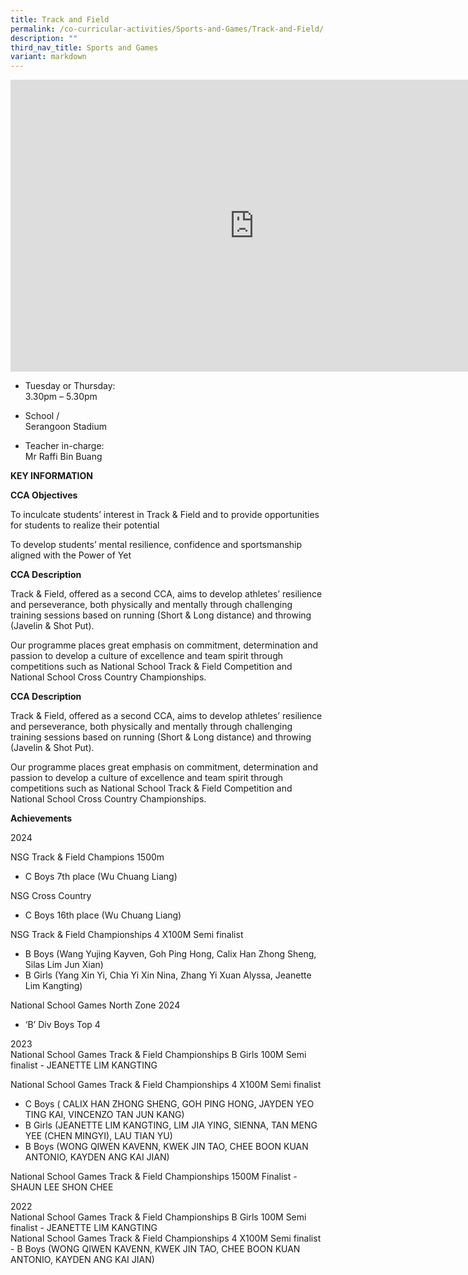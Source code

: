 ```yaml
---
title: Track and Field
permalink: /co-curricular-activities/Sports-and-Games/Track-and-Field/
description: ""
third_nav_title: Sports and Games
variant: markdown
---
```

<iframe allowfullscreen="true" height="467" width="780" frameborder="0" src="https://docs.google.com/presentation/d/1ZEEgL831-di8xITHSjNIGOZX2LGRGE8KE51_wTbcOgU/embed?start=true&amp;loop=true&amp;delayms=5000"></iframe>

*   Tuesday or Thursday:  
    3.30pm – 5.30pm  
 

*   School /  
    Serangoon Stadium

*   Teacher in-charge:<br>
     Mr Raffi Bin Buang

**KEY INFORMATION**


**CCA Objectives**

To inculcate students’ interest in Track &amp; Field and to provide opportunities for students to realize their potential

To develop students’ mental resilience, confidence and sportsmanship aligned with the Power of Yet

**CCA Description**


Track &amp; Field, offered as a second CCA, aims to develop athletes’ resilience and perseverance, both physically and mentally through challenging training sessions based on running (Short &amp; Long distance) and throwing (Javelin &amp; Shot Put).

Our programme places great emphasis on commitment, determination and passion to develop a culture of excellence and team spirit through competitions such as National School Track &amp; Field Competition and National School Cross Country Championships.

**CCA Description**


Track &amp; Field, offered as a second CCA, aims to develop athletes’ resilience and perseverance, both physically and mentally through challenging training sessions based on running (Short &amp; Long distance) and throwing (Javelin &amp; Shot Put).

  

Our programme places great emphasis on commitment, determination and passion to develop a culture of excellence and team spirit through competitions such as National School Track &amp; Field Competition and National School Cross Country Championships.

**Achievements**<br>

2024

NSG Track &amp; Field Champions 1500m <br>
- C Boys 7th place (Wu Chuang Liang)<br>

NSG Cross Country<br>
- C Boys 16th place (Wu Chuang Liang)<br>

NSG Track &amp; Field Championships 4 X100M Semi finalist<br>
- B Boys (Wang Yujing Kayven, Goh Ping Hong, Calix Han Zhong Sheng, Silas Lim Jun Xian)<br>
- B Girls (Yang Xin Yi, Chia Yi Xin Nina, Zhang Yi Xuan Alyssa, Jeanette Lim Kangting)<br>

National School Games North Zone 2024<br>
- ‘B’ Div Boys Top 4<br>

2023 <br>
National School Games Track &amp; Field Championships B Girls 100M Semi finalist - JEANETTE LIM KANGTING <br>

National School Games Track &amp; Field Championships 4 X100M Semi finalist <br>
- C Boys ( CALIX HAN ZHONG SHENG, GOH PING HONG, JAYDEN YEO TING KAI, VINCENZO TAN JUN KANG) <br>
- B Girls (JEANETTE LIM KANGTING, LIM JIA YING, SIENNA, TAN MENG YEE (CHEN MINGYI), LAU TIAN YU) <br>
- B Boys (WONG QIWEN KAVENN, KWEK JIN TAO, CHEE BOON KUAN ANTONIO, KAYDEN ANG KAI JIAN) <br>

National School Games Track &amp; Field Championships 1500M Finalist - SHAUN LEE SHON CHEE
<br>

2022 <br>
National School Games Track &amp; Field Championships B Girls 100M Semi finalist - JEANETTE LIM KANGTING <br>
National School Games Track &amp; Field Championships 4 X100M Semi finalist - B Boys (WONG QIWEN KAVENN, KWEK JIN TAO, CHEE BOON KUAN ANTONIO, KAYDEN ANG KAI JIAN)